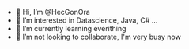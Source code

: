- 👋 Hi, I’m @HecGonOra
- 👀 I’m interested in Datascience, Java, C# ...
- 🌱 I’m currently learning everithing
- 💞️ I’m not looking to collaborate, I'm very busy now

<!---
HecGonOra/HecGonOra is a ✨ special ✨ repository because its `README.md` (this file) appears on your GitHub profile.
You can click the Preview link to take a look at your changes.
--->
